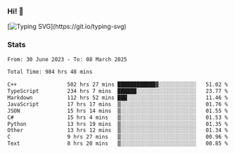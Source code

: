 ### Hi!  👋

[![Typing SVG](https://readme-typing-svg.herokuapp.com?font=Fira+Code&pause=1000&width=435&lines=Hello!+I'm+Texiwustion.)](https://git.io/typing-svg)

### Stats

<!--START_SECTION:waka-->

```txt
From: 30 June 2023 - To: 08 March 2025

Total Time: 984 hrs 48 mins

C++                502 hrs 27 mins ████████████▓░░░░░░░░░░░░   51.02 %
TypeScript         234 hrs 7 mins  ██████░░░░░░░░░░░░░░░░░░░   23.77 %
Markdown           112 hrs 52 mins ███░░░░░░░░░░░░░░░░░░░░░░   11.46 %
JavaScript         17 hrs 17 mins  ▒░░░░░░░░░░░░░░░░░░░░░░░░   01.76 %
JSON               15 hrs 14 mins  ▒░░░░░░░░░░░░░░░░░░░░░░░░   01.55 %
C#                 15 hrs 4 mins   ▒░░░░░░░░░░░░░░░░░░░░░░░░   01.53 %
Python             13 hrs 19 mins  ▒░░░░░░░░░░░░░░░░░░░░░░░░   01.35 %
Other              13 hrs 12 mins  ▒░░░░░░░░░░░░░░░░░░░░░░░░   01.34 %
C                  9 hrs 27 mins   ▒░░░░░░░░░░░░░░░░░░░░░░░░   00.96 %
Text               8 hrs 20 mins   ▒░░░░░░░░░░░░░░░░░░░░░░░░   00.85 %
```

<!--END_SECTION:waka-->
